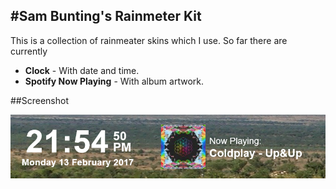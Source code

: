 #Sam Bunting's Rainmeter Kit
--

This is a collection of rainmeater skins which I use. So far there are currently

* **Clock** - With date and time.
* **Spotify Now Playing** - With album artwork.

##Screenshot

![Image](https://github.com/sambunting/Rainmeter/blob/master/screenshot.PNG?raw=true)
